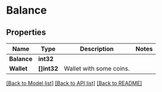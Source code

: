 # Balance

## Properties

Name | Type | Description | Notes
------------ | ------------- | ------------- | -------------
**Balance** | **int32** |  | 
**Wallet** | **[]int32** | Wallet with some coins. | 

[[Back to Model list]](../README.md#documentation-for-models) [[Back to API list]](../README.md#documentation-for-api-endpoints) [[Back to README]](../README.md)


